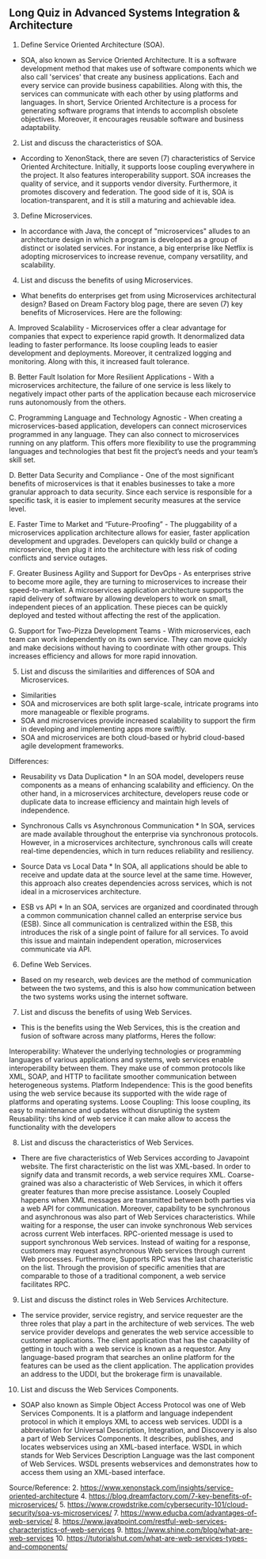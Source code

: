 ## Long Quiz in Advanced Systems Integration & Architecture
1. Define Service Oriented Architecture (SOA).
- SOA, also known as Service Oriented Architecture. It is a software development method that makes use of software components which we also call 'services' that create any business applications. Each and every service can provide business capabilities. Along with this, the services can communicate with each other by using platforms and languages. In short, Service Oriented Architecture is a process for generating software programs that intends to accomplish obsolete objectives. Moreover, it encourages reusable software and business adaptability.

2. List and discuss the characteristics of SOA.
- According to XenonStack, there are seven (7) characteristics of Service Oriented Architecture. Initially, it supports loose coupling everywhere in the project. It also features interoperability support. SOA increases the quality of service, and it supports vendor diversity. Furthermore, it promotes discovery and federation. The good side of it is, SOA is location-transparent, and it is still a maturing and achievable idea.

3. Define Microservices.
- In accordance with Java, the concept of "microservices" alludes to an architecture design in which a program is developed as a group of distinct or isolated services. For instance, a big enterprise like Netflix is adopting microservices to increase revenue, company versatility, and scalability.

4. List and discuss the benefits of using Microservices.
- What benefits do enterprises get from using Microservices architectural design? Based on Dream Factory blog page, there are seven (7) key benefits of Microservices. Here are the following: 

A. Improved Scalability - Microservices offer a clear advantage for companies that expect to experience rapid growth. It denormalized data leading to faster performance. Its loose coupling leads to easier development and deployments. Moreover, it centralized logging and monitoring. Along with this, it increased fault tolerance. 

B. Better Fault Isolation for More Resilient Applications - With a microservices architecture, the failure of one service is less likely to negatively impact other parts of the application because each microservice runs autonomously from the others. 

C. Programming Language and Technology Agnostic - When creating a microservices-based application, developers can connect microservices programmed in any language. They can also connect to microservices running on any platform. This offers more flexibility to use the programming languages and technologies that best fit the project’s needs and your team’s skill set. 

D. Better Data Security and Compliance - One of the most significant benefits of microservices is that it enables businesses to take a more granular approach to data security. Since each service is responsible for a specific task, it is easier to implement security measures at the service level. 

E. Faster Time to Market and “Future-Proofing” - The pluggability of a microservices application architecture allows for easier, faster application development and upgrades. Developers can quickly build or change a microservice, then plug it into the architecture with less risk of coding conflicts and service outages. 

F. Greater Business Agility and Support for DevOps - As enterprises strive to become more agile, they are turning to microservices to increase their speed-to-market. A microservices application architecture supports the rapid delivery of software by allowing developers to work on small, independent pieces of an application. These pieces can be quickly deployed and tested without affecting the rest of the application. 

G. Support for Two-Pizza Development Teams - With microservices, each team can work independently on its own service. They can move quickly and make decisions without having to coordinate with other groups. This increases efficiency and allows for more rapid innovation.

5. List and discuss the similarities and differences of SOA and Microservices.
- Similarities 
- SOA and microservices are both split large-scale, intricate programs into more manageable or flexible programs. 
- SOA and microservices provide increased scalability to support the firm in developing and implementing apps more swiftly. 
- SOA and microservices are both cloud-based or hybrid cloud-based agile development frameworks. 

Differences: 
- Reusability vs Data Duplication * In an SOA model, developers reuse components as a means of enhancing scalability and efficiency. On the other hand, in a microservices architecture, developers reuse code or duplicate data to increase efficiency and maintain high levels of independence. 

- Synchronous Calls vs Asynchronous Communication * In SOA, services are made available throughout the enterprise via synchronous protocols. However, in a microservices architecture, synchronous calls will create real-time dependencies, which in turn reduces reliability and resiliency. 

- Source Data vs Local Data * In SOA, all applications should be able to receive and update data at the source level at the same time. However, this approach also creates dependencies across services, which is not ideal in a microservices architecture. 

- ESB vs API * In an SOA, services are organized and coordinated through a common communication channel called an enterprise service bus (ESB). Since all communication is centralized within the ESB, this introduces the risk of a single point of failure for all services. To avoid this issue and maintain independent operation, microservices communicate via API.

6. Define Web Services.
- Based on my research, web devices are the method of communication between the two systems, and this is also how communication between the two systems works using the internet software.

7. List and discuss the benefits of using Web Services.
- This is the benefits using the Web Services, this is the creation and fusion of software across many platforms, Heres the follow:

Interoperability:
    Whatever the underlying technologies or programming languages of various applications and systems, web services enable interoperability between them. They make use of common protocols like XML, SOAP, and HTTP to facilitate smoother communication between heterogeneous systems.
Platform Independence:
    This is the good benefits using the web service because its supported with the wide rage of platforms and operating systems.
Loose Coupling:
    This loose coupling, its easy to maintenance and updates without disruptinig the system
Reusability:
    tihs kind of web service it can make allow to access the functionality with the developers

8. List and discuss the characteristics of Web Services.
- There are five characteristics of Web Services according to Javapoint website. The first characteristic on the list was XML-based. In order to signify data and transmit records, a web service requires XML. Coarse-grained was also a characteristic of Web Services, in which it offers greater features than more precise assistance. Loosely Coupled happens when XML messages are transmitted between both parties via a web API for communication. Moreover, capability to be synchronous and asynchronous was also part of Web Services characteristics. While waiting for a response, the user can invoke synchronous Web services across current Web interfaces. RPC-oriented message is used to support synchronous Web services. Instead of waiting for a response, customers may request asynchronous Web services through current Web processes. Furthermore, Supports RPC was the last characteristic on the list. Through the provision of specific amenities that are comparable to those of a traditional component, a web service facilitates RPC.

9. List and discuss the distinct roles in Web Services Architecture.
- The service provider, service registry, and service requester are the three roles that play a part in the architecture of web services. The web service provider develops and generates the web service accessible to customer applications. The client application that has the capability of getting in touch with a web service is known as a requestor. Any language-based program that searches an online platform for the features can be used as the client application. The application provides an address to the UDDI, but the brokerage firm is unavailable.

10. List and discuss the Web Services Components.
- SOAP also known as Simple Object Access Protocol was one of Web Services Components. It is a platform and language independent protocol in which it employs XML to access web services. UDDI is a abbreviation for Universal Description, Integration, and Discovery is also a part of Web Services Components. It describes, publishes, and locates webservices using an XML-based interface. WSDL in which stands for Web Services Description Language was the last component of Web Services. WSDL presents webservices and demonstrates how to access them using an XML-based interface.

Source/Reference: 
2. https://www.xenonstack.com/insights/service-oriented-architecture 
4. https://blog.dreamfactory.com/7-key-benefits-of-microservices/ 
5. https://www.crowdstrike.com/cybersecurity-101/cloud-security/soa-vs-microservices/
7. https://www.educba.com/advantages-of-web-service/
8. https://www.javatpoint.com/restful-web-services-characteristics-of-web-services
9. https://www.shine.com/blog/what-are-web-services
10. https://tutorialshut.com/what-are-web-services-types-and-components/